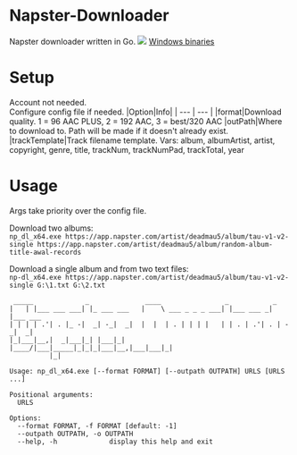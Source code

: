 # Napster-Downloader
Napster downloader written in Go.
![](https://i.imgur.com/FPInZVO.png)
[Windows binaries](https://github.com/Sorrow446/Napster-downloader/releases)

# Setup
Account not needed.    
Configure config file if needed.
|Option|Info|
| --- | --- |
|format|Download quality. 1 = 96 AAC PLUS, 2 = 192 AAC, 3 = best/320 AAC
|outPath|Where to download to. Path will be made if it doesn't already exist.
|trackTemplate|Track filename template. Vars: album, albumArtist, artist, copyright, genre, title, trackNum, trackNumPad, trackTotal, year

# Usage
Args take priority over the config file.

Download two albums:   
`np_dl_x64.exe https://app.napster.com/artist/deadmau5/album/tau-v1-v2-single https://app.napster.com/artist/deadmau5/album/random-album-title-awal-records`

Download a single album and from two text files:   
`np-dl_x64.exe https://app.napster.com/artist/deadmau5/album/tau-v1-v2-single G:\1.txt G:\2.txt`

```
 _____             _              ____                _           _
|   | |___ ___ ___| |_ ___ ___   |    \ ___ _ _ _ ___| |___ ___ _| |___ ___
| | | | .'| . |_ -|  _| -_|  _|  |  |  | . | | | |   | | . | .'| . | -_|  _|
|_|___|__,|  _|___|_| |___|_|    |____/|___|_____|_|_|_|___|__,|___|___|_|
          |_|                                                                                                           

Usage: np_dl_x64.exe [--format FORMAT] [--outpath OUTPATH] URLS [URLS ...]

Positional arguments:
  URLS

Options:
  --format FORMAT, -f FORMAT [default: -1]
  --outpath OUTPATH, -o OUTPATH
  --help, -h             display this help and exit
```
